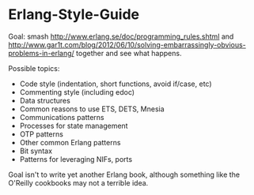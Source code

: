 Erlang-Style-Guide
==================

Goal: smash http://www.erlang.se/doc/programming_rules.shtml and
http://www.gar1t.com/blog/2012/06/10/solving-embarrassingly-obvious-problems-in-erlang/
together and see what happens.

Possible topics:

* Code style (indentation, short functions, avoid if/case, etc)
* Commenting style (including edoc)
* Data structures
* Common reasons to use ETS, DETS, Mnesia
* Communications patterns
* Processes for state management
* OTP patterns
* Other common Erlang patterns
* Bit syntax
* Patterns for leveraging NIFs, ports

Goal isn't to write yet another Erlang book, although something like
the O'Reilly cookbooks may not a terrible idea.
